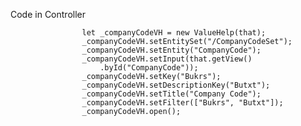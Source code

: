 Code in Controller

					let _companyCodeVH = new ValueHelp(that);
					_companyCodeVH.setEntitySet("/CompanyCodeSet");
					_companyCodeVH.setEntity("CompanyCode");
					_companyCodeVH.setInput(that.getView()
						.byId("CompanyCode"));
					_companyCodeVH.setKey("Bukrs");
					_companyCodeVH.setDescriptionKey("Butxt");
					_companyCodeVH.setTitle("Company Code");
					_companyCodeVH.setFilter(["Bukrs", "Butxt"]);
					_companyCodeVH.open();
